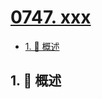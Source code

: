 # [0747. xxx](https://github.com/Tdahuyou/TNotes.leetcode/tree/main/notes/0747.%20xxx)

<!-- region:toc -->

- [1. 📝 概述](#1--概述)

<!-- endregion:toc -->

## 1. 📝 概述

